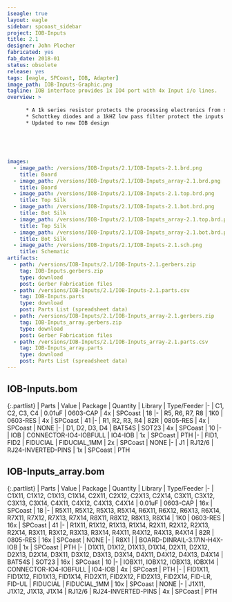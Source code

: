 ```yaml
---
iseagle: true
layout: eagle
sidebar: spcoast_sidebar
project: IOB-Inputs
title: 2.1
designer: John Plocher
fabricated: yes
fab_date: 2018-01
status: obsolete
release: yes
tags: [eagle, SPCoast, IOB, Adapter]
image_path: IOB-Inputs-Graphic.png
tagline: IOB interface provides 1x IO4 port with 4x Input i/o lines.
overview: >
    
      * A 1k series resistor protects the processing electronics from shorts to Vcc or GND
      * Schottkey diodes and a 1kHZ low pass filter protect the inputs from noise/transients/+12v
      * Updated to new IOB design
    
    
    
    
    
images:
  - image_path: /versions/IOB-Inputs/2.1/IOB-Inputs-2.1.brd.png
    title: Board
  - image_path: /versions/IOB-Inputs/2.1/IOB-Inputs_array-2.1.brd.png
    title: Board
  - image_path: /versions/IOB-Inputs/2.1/IOB-Inputs-2.1.top.brd.png
    title: Top Silk
  - image_path: /versions/IOB-Inputs/2.1/IOB-Inputs-2.1.bot.brd.png
    title: Bot Silk
  - image_path: /versions/IOB-Inputs/2.1/IOB-Inputs_array-2.1.top.brd.png
    title: Top Silk
  - image_path: /versions/IOB-Inputs/2.1/IOB-Inputs_array-2.1.bot.brd.png
    title: Bot Silk
  - image_path: /versions/IOB-Inputs/2.1/IOB-Inputs-2.1.sch.png
    title: Schematic
artifacts:
  - path: /versions/IOB-Inputs/2.1/IOB-Inputs-2.1.gerbers.zip
    tag: IOB-Inputs.gerbers.zip
    type: download
    post: Gerber Fabrication files
  - path: /versions/IOB-Inputs/2.1/IOB-Inputs-2.1.parts.csv
    tag: IOB-Inputs.parts
    type: download
    post: Parts List (spreadsheet data)
  - path: /versions/IOB-Inputs/2.1/IOB-Inputs_array-2.1.gerbers.zip
    tag: IOB-Inputs_array.gerbers.zip
    type: download
    post: Gerber Fabrication files
  - path: /versions/IOB-Inputs/2.1/IOB-Inputs_array-2.1.parts.csv
    tag: IOB-Inputs_array.parts
    type: download
    post: Parts List (spreadsheet data)
---
```


## IOB-Inputs.bom

{:.partlist}
| Parts | Value | Package | Quantity | Library | Type/Feeder
|-
| C1, C2, C3, C4 | 0.01uF | 0603-CAP | 4x | SPCoast | 18
|-
| R5, R6, R7, R8 | 1K0 | 0603-RES | 4x | SPCoast | 41
|-
| R1, R2, R3, R4 | 82R | 0805-RES | 4x | SPCoast | NONE
|-
| D1, D2, D3, D4 | BAT54S | SOT23 | 4x | SPCoast | 10
|-
| IOB | CONNECTOR-IO4-IOBFULL | IO4-IOB | 1x | SPCoast | PTH
|-
| FID1, FID2 | FIDUCIAL | FIDUCIAL_1MM | 2x | SPCoast | NONE
|-
| J1 | RJ12/6 | RJ24-INVERTED-PINS | 1x | SPCoast | PTH

## IOB-Inputs_array.bom

{:.partlist}
| Parts | Value | Package | Quantity | Library | Type/Feeder
|-
| C1X11, C1X12, C1X13, C1X14, C2X11, C2X12, C2X13, C2X14, C3X11, C3X12, C3X13, C3X14, C4X11, C4X12, C4X13, C4X14 | 0.01uF | 0603-CAP | 16x | SPCoast | 18
|-
| R5X11, R5X12, R5X13, R5X14, R6X11, R6X12, R6X13, R6X14, R7X11, R7X12, R7X13, R7X14, R8X11, R8X12, R8X13, R8X14 | 1K0 | 0603-RES | 16x | SPCoast | 41
|-
| R1X11, R1X12, R1X13, R1X14, R2X11, R2X12, R2X13, R2X14, R3X11, R3X12, R3X13, R3X14, R4X11, R4X12, R4X13, R4X14 | 82R | 0805-RES | 16x | SPCoast | NONE
|-
| R8X1 |  | BOARD-DINRAIL-3.17IN-H4X-IOB | 1x | SPCoast | PTH
|-
| D1X11, D1X12, D1X13, D1X14, D2X11, D2X12, D2X13, D2X14, D3X11, D3X12, D3X13, D3X14, D4X11, D4X12, D4X13, D4X14 | BAT54S | SOT23 | 16x | SPCoast | 10
|-
| IOBX11, IOBX12, IOBX13, IOBX14 | CONNECTOR-IO4-IOBFULL | IO4-IOB | 4x | SPCoast | PTH
|-
| FID1X11, FID1X12, FID1X13, FID1X14, FID2X11, FID2X12, FID2X13, FID2X14, FID-LR, FID-UL | FIDUCIAL | FIDUCIAL_1MM | 10x | SPCoast | NONE
|-
| J1X11, J1X12, J1X13, J1X14 | RJ12/6 | RJ24-INVERTED-PINS | 4x | SPCoast | PTH
